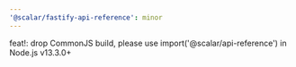 ```yaml
---
'@scalar/fastify-api-reference': minor
---
```


feat!: drop CommonJS build, please use import('@scalar/api-reference') in Node.js v13.3.0+
